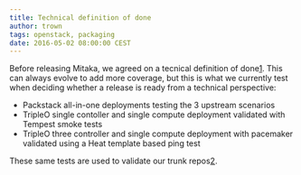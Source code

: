 ```yaml
---
title: Technical definition of done
author: trown
tags: openstack, packaging
date: 2016-05-02 08:00:00 CEST
---
```



Before releasing Mitaka, we agreed on a tecnical definition of done[1]. This can always evolve to add more coverage, but this is what we currently test when deciding whether a release is ready from a technical perspective:

- Packstack all-in-one deployments testing the 3 upstream scenarios 
- TripleO single contoller and single compute deployment validated with Tempest smoke tests
- TripleO three controller and single compute deployment with pacemaker validated using a Heat template based ping test

These same tests are used to validate our trunk repos[2]. 

[1]: https://meetbot.fedoraproject.org/rdo/2016-04-06/rdo_meeting_%282016-04-06%29.2016-04-06-15.00.log.html#l-269
[2]: https://ci.centos.org/view/rdo/view/promotion-pipeline/
